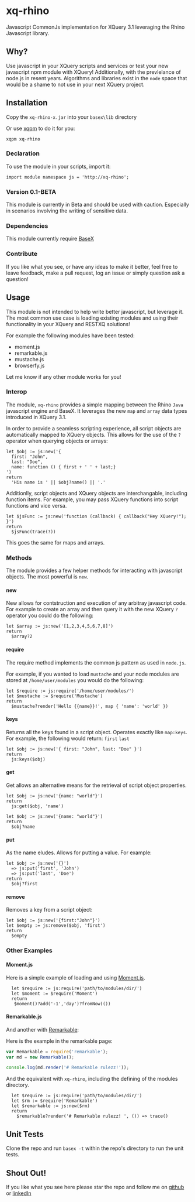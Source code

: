 # xq-rhino

Javascript CommonJs implementation for XQuery 3.1 leveraging the Rhino Javascript library.

## Why?

Use javascript in your XQuery scripts and services or test your new javascript npm module with XQuery! Additionally, with the 
prevlelance of node.js in resent years. Algorithms and libraries exist in the `node` space that would be a
shame to not use in your next XQuery project.

## Installation
Copy the ``xq-rhino-x.jar`` into your ``basex\lib`` directory 

Or use [xqpm][3] to do it for you:
```
xqpm xq-rhino
```

### Declaration
To use the module in your scripts, import it:

```xquery
import module namespace js = 'http://xq-rhino';
```

### Version 0.1-BETA
This module is currently in Beta and should be used with caution. Especially in scenarios involving the
writing of sensitive data. 

### Dependencies
This module currently require [BaseX][0]

### Contribute
If you like what you see, or have any ideas to make it better, feel free to leave feedback, make a pull request, log an issue or simply question ask a question! 

## Usage 
This module is not intended to help write better javascript, but leverage it. The most common use case is loading
existing modules and using their functionality in your XQuery and RESTXQ solutions!

For example the following modules have been tested:
* moment.js
* remarkable.js
* mustache.js
* browserfy.js

Let me know if any other module works for you!

### Interop

The module, `xq-rhino` provides a simple mapping between the Rhino `Java` javascript engine and BaseX. 
It leverages the new `map` and `array` data types introduced in XQuery 3.1.

In order to provide a seamless scripting experience, all script objects are automatically
mapped to XQuery objects. This allows for the use of the `?` operator when querying objects or arrays:

```xquery
let $obj := js:new('{
  first: "John", 
  last: "Doe", 
  name: function () { first + ' ' + last;}
')
return
  'His name is ' || $obj?name() || '.'
```

Additionlly, script objects and XQuery objects are interchangable, including
function items. For example, you may pass XQuery functions into script functions and vice versa.

```xquery
let $jsFunc := js:new('function (callback) { callback("Hey XQuery!"); }')
return
  $jsFunc(trace(?))
```

This goes the same for maps and arrays.

### Methods
The module provides a few helper methods for interacting with javascript objects. The 
most powerful is `new`.

#### new
New allows for contstruction and execution of any arbitray javascript code. For example
to create an array and then query it with the new XQuery `?` operator you could do the 
following:

```xquery
let $array := js:new('[1,2,3,4,5,6,7,8]')
return
  $array?2
```

#### require
The require method implements the common js pattern as used in `node.js`. 

For example, if you wanted to load `mustache` and your node modules 
are stored at `/home/user/modules` you would do the following: 

```xquery
let $require := js:require('/home/user/modules/')
let $mustache := $require('Mustache')
return
  $mustache?render('Hello {{name}}!', map { 'name': 'world' })
```

#### keys
Returns all the keys found in a script object. Operates exactly like `map:keys`. For example, the 
following would return: `first` `last`

```xquery
let $obj := js:new('{ first: "John", last: "Doe" }')
return
  js:keys($obj)
```

#### get

Get allows an alternative means for the retrieval of script object properties.  

```xquery
let $obj := js:new('{name: "world"}')
return
  js:get($obj, 'name')
```

```xquery
let $obj := js:new('{name: "world"}')
return
  $obj?name
```

#### put

As the name eludes. Allows for putting a value. For example:

```xquery
let $obj := js:new('{}')
  => js:put('first', 'John')
  => js:put('last', 'Doe')
return
  $obj?first
```

#### remove
Removes a key from a script object:

```xquery
let $obj := js:new('{first:"John"}')
let $empty := js:remove($obj, 'first')
return 
  $empty
```

### Other Examples

#### Moment.js
Here is a simple example of loading and using [Moment.js][4].

```xquery
  let $require := js:require('path/to/modules/dir/')
  let $moment := $require('Moment')
  return
   $moment()?add('-1','day')?fromNow(())
```

#### Remarkable.js

And another with [Remarkable][5]:

Here is the example in the remarkable page:
```javascript
var Remarkable = require('remarkable');
var md = new Remarkable();

console.log(md.render('# Remarkable rulezz!'));
```

And the equivalent with `xq-rhino`, including the defining of the modules directory.

```xquery
  let $require := js:require('path/to/modules/dir/')
  let $rm := $require('Remarkable')
  let $remarkable := js:new($rm)
  return 
    $remarkable?render('# Remarkable rulezz! ', ()) => trace()
```

## Unit Tests
Clone the repo and run ``basex -t`` within the repo's directory to run the unit tests.

## Shout Out!
If you like what you see here please star the repo and follow me on [github][1] or [linkedIn][2]

[0]: http://www.basex.org
[1]: https://github.com/james-jw/xqpm
[2]: https://www.linkedin.com/pub/james-wright/61/25a/101
[3]: https://github.com/james-jw/xqpm
[4]: http://momentjs.com/
[5]: https://github.com/jonschlinkert/remarkable
